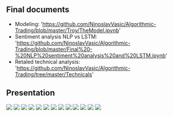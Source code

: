 ## Final documents

* Modeling: 'https://github.com/NinoslavVasic/Algorithmic-Trading/blob/master/Troy/TheModel.ipynb'
* Sentiment analysis NLP vs LSTM: 'https://github.com/NinoslavVasic/Algorithmic-Trading/blob/master/Final%20-%20NLP%20sentiment%20analysis%20and%20LSTM.ipynb'
* Retaled technical analysis: 'https://github.com/NinoslavVasic/Algorithmic-Trading/tree/master/Technicals'


## Presentation


![](https://github.com/NinoslavVasic/Columbia_Engineering_bootcamp-lesson2/blob/master/Trading%20Spaces%20LTSM%20for%20SPY/Slide1.PNG)
![](https://github.com/NinoslavVasic/Columbia_Engineering_bootcamp-lesson2/blob/master/Trading%20Spaces%20LTSM%20for%20SPY/Slide2.PNG)
![](https://github.com/NinoslavVasic/Columbia_Engineering_bootcamp-lesson2/blob/master/Trading%20Spaces%20LTSM%20for%20SPY/Slide3.PNG)
![](https://github.com/NinoslavVasic/Columbia_Engineering_bootcamp-lesson2/blob/master/Trading%20Spaces%20LTSM%20for%20SPY/Slide4.PNG)
![](https://github.com/NinoslavVasic/Columbia_Engineering_bootcamp-lesson2/blob/master/Trading%20Spaces%20LTSM%20for%20SPY/Slide5.PNG)
![](https://github.com/NinoslavVasic/Columbia_Engineering_bootcamp-lesson2/blob/master/Trading%20Spaces%20LTSM%20for%20SPY/Slide6.PNG)
![](https://github.com/NinoslavVasic/Columbia_Engineering_bootcamp-lesson2/blob/master/Trading%20Spaces%20LTSM%20for%20SPY/Slide7.PNG)
![](https://github.com/NinoslavVasic/Columbia_Engineering_bootcamp-lesson2/blob/master/Trading%20Spaces%20LTSM%20for%20SPY/Slide8.PNG)
![](https://github.com/NinoslavVasic/Columbia_Engineering_bootcamp-lesson2/blob/master/Trading%20Spaces%20LTSM%20for%20SPY/Slide9.PNG)
![](https://github.com/NinoslavVasic/Columbia_Engineering_bootcamp-lesson2/blob/master/Trading%20Spaces%20LTSM%20for%20SPY/Slide10.PNG)
![](https://github.com/NinoslavVasic/Columbia_Engineering_bootcamp-lesson2/blob/master/Trading%20Spaces%20LTSM%20for%20SPY/Slide11.PNG)
![](https://github.com/NinoslavVasic/Columbia_Engineering_bootcamp-lesson2/blob/master/Trading%20Spaces%20LTSM%20for%20SPY/Slide12.PNG)
![](https://github.com/NinoslavVasic/Columbia_Engineering_bootcamp-lesson2/blob/master/Trading%20Spaces%20LTSM%20for%20SPY/Slide13.PNG)
